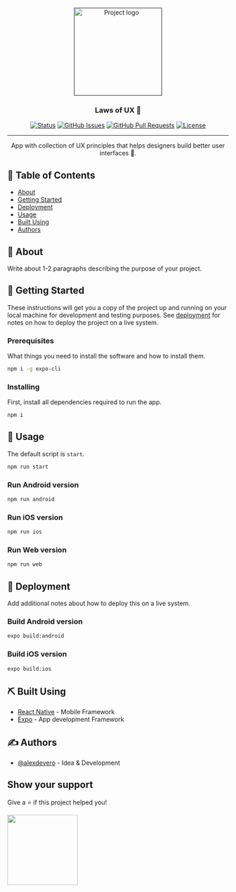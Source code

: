 <p align="center">
  <a href="" rel="noopener">
 <img width=200px height=200px src="https://i.imgur.com/6wj0hh6.jpg" alt="Project logo"></a>
</p>

<h3 align="center">Laws of UX 📐</h3>

<div align="center">

  [![Status](https://img.shields.io/badge/status-active-success.svg)]()
  [![GitHub Issues](https://img.shields.io/github/issues/kylelobo/The-Documentation-Compendium.svg)](https://github.com/kylelobo/The-Documentation-Compendium/issues)
  [![GitHub Pull Requests](https://img.shields.io/github/issues-pr/kylelobo/The-Documentation-Compendium.svg)](https://github.com/kylelobo/The-Documentation-Compendium/pulls)
  [![License](https://img.shields.io/badge/license-MIT-blue.svg)](/LICENSE)

</div>

---

<p align="center">App with collection of UX principles that helps designers build better user interfaces 📐.
    <br>
</p>

## 📝 Table of Contents
- [About](#about)
- [Getting Started](#getting_started)
- [Deployment](#deployment)
- [Usage](#usage)
- [Built Using](#built_using)
- [Authors](#authors)

## 🧐 About <a name = "about"></a>
Write about 1-2 paragraphs describing the purpose of your project.

## 🏁 Getting Started <a name = "getting_started"></a>
These instructions will get you a copy of the project up and running on your local machine for development and testing purposes. See [deployment](#deployment) for notes on how to deploy the project on a live system.

### Prerequisites
What things you need to install the software and how to install them.

```sh
npm i -g expo-cli
```

### Installing
First, install all dependencies required to run the app.

```sh
npm i
```

<!-- ## 🔧 Running the tests <a name = "tests"></a>
Explain how to run the automated tests for this system.

### Break down into end to end tests
Explain what these tests test and why

```
Give an example
```

### And coding style tests
Explain what these tests test and why

```
Give an example
``` -->

## 🎈 Usage <a name="usage"></a>
The default script is `start`.

```sh
npm run start
```

### Run Android version

```sh
npm run android
```

### Run iOS version

```sh
npm run ios
```

### Run Web version

```sh
npm run web
```

## 🚀 Deployment <a name = "deployment"></a>
Add additional notes about how to deploy this on a live system.

### Build Android version

```sh
expo build:android
```

### Build iOS version

```sh
expo build:ios
```

## ⛏️ Built Using <a name = "built_using"></a>
- [React Native](https://facebook.github.io/react-native/) - Mobile Framework
- [Expo](https://expo.io) - App development Framework

## ✍️ Authors <a name = "authors"></a>
- [@alexdevero](https://github.com/alexdevero) - Idea & Development

<!-- See also the list of [contributors](https://github.com/kylelobo/The-Documentation-Compendium/contributors) who participated in this project. -->

<!-- ## 🎉 Acknowledgements <a name = "acknowledgement"></a>
- Hat tip to anyone whose code was used
- Inspiration
- References -->

## Show your support

Give a ⭐️ if this project helped you!

<a href="https://www.patreon.com/alexdevero">
  <img src="https://c5.patreon.com/external/logo/become_a_patron_button@2x.png" width="160">
</a>
